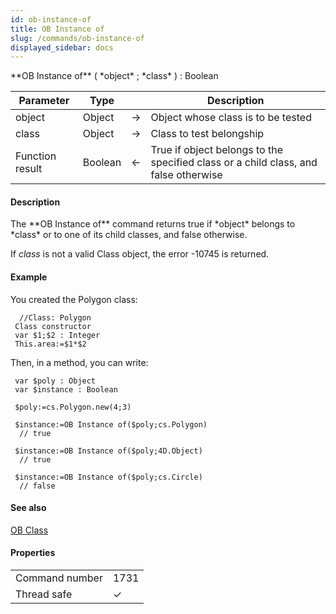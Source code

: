 ```yaml
---
id: ob-instance-of
title: OB Instance of
slug: /commands/ob-instance-of
displayed_sidebar: docs
---
```


<!--REF #_command_.OB Instance of.Syntax-->**OB Instance of** ( *object* ; *class* ) : Boolean<!-- END REF-->
<!--REF #_command_.OB Instance of.Params-->
| Parameter | Type |  | Description |
| --- | --- | --- | --- |
| object | Object | &#8594;  | Object whose class is to be tested |
| class | Object | &#8594;  | Class to test belongship |
| Function result | Boolean | &#8592; | True if object belongs to the specified class or a child class, and false otherwise |

<!-- END REF-->

#### Description 

<!--REF #_command_.OB Instance of.Summary-->The **OB Instance of** command returns true if *object* belongs to *class* or to one of its child classes, and false otherwise.<!-- END REF-->

If *class* is not a valid Class object, the error -10745 is returned.

#### Example 

You created the Polygon class:

```4d
  //Class: Polygon
 Class constructor
 var $1;$2 : Integer
 This.area:=$1*$2
```

Then, in a method, you can write:

```4d
 var $poly : Object
 var $instance : Boolean
 
 $poly:=cs.Polygon.new(4;3)
 
 $instance:=OB Instance of($poly;cs.Polygon)
  // true
 
 $instance:=OB Instance of($poly;4D.Object)
  // true 
 
 $instance:=OB Instance of($poly;cs.Circle)
  // false
```

#### See also 

[OB Class](ob-class.md)  

#### Properties

|  |  |
| --- | --- |
| Command number | 1731 |
| Thread safe | &check; |


